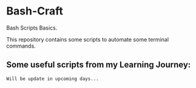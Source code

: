 # Bash-Craft
Bash Scripts Basics.

This repository contains some scripts to automate some terminal commands.

## Some useful scripts from my Learning Journey:

```
Will be update in upcoming days...
```